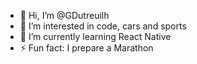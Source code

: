 - 👋 Hi, I’m @GDutreuilh
- 👀 I’m interested in code, cars and sports
- 🌱 I’m currently learning React Native
- ⚡ Fun fact: I prepare a Marathon

<!---
GDutreuilh/GDutreuilh is a ✨ special ✨ repository because its `README.md` (this file) appears on your GitHub profile.
You can click the Preview link to take a look at your changes.
--->
